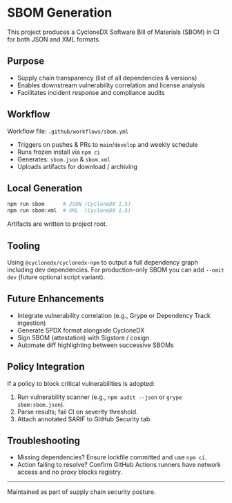 # SBOM Generation

This project produces a CycloneDX Software Bill of Materials (SBOM) in CI for both JSON and XML formats.

## Purpose

- Supply chain transparency (list of all dependencies & versions)
- Enables downstream vulnerability correlation and license analysis
- Facilitates incident response and compliance audits

## Workflow

Workflow file: `.github/workflows/sbom.yml`

- Triggers on pushes & PRs to `main`/`develop` and weekly schedule
- Runs frozen install via `npm ci`
- Generates: `sbom.json` & `sbom.xml`
- Uploads artifacts for download / archiving

## Local Generation

```bash
npm run sbom      # JSON (CycloneDX 1.5)
npm run sbom:xml  # XML  (CycloneDX 1.5)
```

Artifacts are written to project root.

## Tooling

Using `@cyclonedx/cyclonedx-npm` to output a full dependency graph including dev dependencies. For production-only SBOM you can add `--omit dev` (future optional script variant).

## Future Enhancements

- Integrate vulnerability correlation (e.g., Grype or Dependency Track ingestion)
- Generate SPDX format alongside CycloneDX
- Sign SBOM (attestation) with Sigstore / cosign
- Automate diff highlighting between successive SBOMs

## Policy Integration

If a policy to block critical vulnerabilities is adopted:

1. Run vulnerability scanner (e.g., `npm audit --json` or `grype sbom:sbom.json`).
2. Parse results; fail CI on severity threshold.
3. Attach annotated SARIF to GitHub Security tab.

## Troubleshooting

- Missing dependencies? Ensure lockfile committed and use `npm ci`.
- Action failing to resolve? Confirm GitHub Actions runners have network access and no proxy blocks registry.

---

Maintained as part of supply chain security posture.
